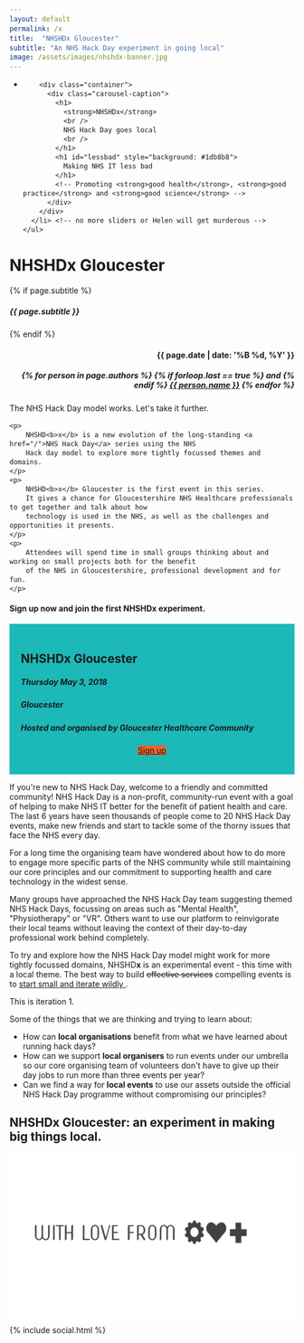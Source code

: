 ```yaml
---
layout: default
permalink: /x
title:  "NHSHDx Gloucester"
subtitle: "An NHS Hack Day experiment in going local"
image: /assets/images/nhshdx-banner.jpg
---
```

<section id="slider_wrapper" class="slider_wrapper full_page_photo">
  <div id="main_flexslider" class="flexslider">
    <ul class="slides">
      <li class="item" style="background-image: url(/assets/images/nhshdx-banner-445k.jpg)">

        <div class="container">
          <div class="carousel-caption">
            <h1>
              <strong>NHSHDx</strong>
              <br />
              NHS Hack Day goes local
              <br />
            </h1>
            <h1 id="lessbad" style="background: #1db8b8">
              Making NHS IT less bad
            </h1>
            <!-- Promoting <strong>good health</strong>, <strong>good practice</strong> and <strong>good science</strong> -->
          </div>
        </div>
      </li> <!-- no more sliders or Helen will get murderous -->
    </ul>
  </div>
</section>

<div class="hgroup centered">
	<div class="container">
		<h1>NHSHD<strong>x</strong> Gloucester</h1>
		{% if page.subtitle %}
			<h5>{{ page.subtitle }}</h5>
		{% endif %}
		<div class="pull-right" align="right">
			<h4>{{ page.date | date: '%B %d, %Y' }}</h4>
			<h5>
			{% for person in page.authors %}
				{% if forloop.last == true %}
					and
				{% endif %}
				<a href="{{ person.url }}" target="_blank">{{ person.name }}</a>
			{% endfor %}	
			</h5>
		</div>
	</div>
</div>
<div class="container">
	<p>The NHS Hack Day model works. Let's take it further.</p>

	<p>
		NHSHD<b>x</b> is a new evolution of the long-standing <a href="/">NHS Hack Day</a> series using the NHS 
		Hack day model to explore more tightly focussed themes and domains.
	</p>
	<p>
		NHSHD<b>x</b> Gloucester is the first event in this series. 
		It gives a chance for Gloucestershire NHS Healthcare professionals to get together and talk about how 
		technology is used in the NHS, as well as the challenges and opportunities it presents. 
	</p>	
	<p>
		Attendees will spend time in small groups thinking about and working on small projects both for the benefit 
		of the NHS in Gloucestershire, professional development and for fun.
	</p>

<section class="call_to_action" id="signups">
<div class="container">
  <div class="row">
      <h4>Sign up now and join the first NHSHD<b>x</b> experiment.</h4>
      <div class="col-md-6 col-md-offset-3" style="background: #1db8b8; padding: 20px">
        <h2>NHSHDx Gloucester</h2>
        <h5>
          <i class="fa fa-calendar"></i> Thursday May 3, 2018
        </h5>
        <h5>
          <i class="fa fa-map-marker"></i>Gloucester
        </h5>
        <h5>
          <i class="fa fa-user"></i>Hosted and organised by Gloucester Healthcare Community
        </h5>
        <center>
          <p>
            <a class="btn btn-info btn-lg" style="background: #ec652b; margin-top: 40px" target="_blank" href="https://nhshdxgloucester.eventbrite.co.uk/">
              Sign up
            </a>
          </p>
        </center>
      </div>
  </div> <!-- row -->
</div>   <!-- container -->
</section>

<section class="nhshdx-exp">
	
  <p>
	If you're new to NHS Hack Day, welcome to a friendly and committed community!
	NHS Hack Day is a non-profit, community-run event with a goal of helping to make NHS IT better for 
	the benefit of patient health and care. The last 6 years have seen thousands of people come to 
	20 NHS Hack Day events, make new friends and start to tackle some of the thorny issues that
	face the NHS every day.
</p>

<p>
	For a long time the organising team have wondered about how to do more to engage more specific 
	parts of the NHS community while still maintaining our core principles and our commitment to 
	supporting health and care technology in the widest sense.
</p>

<p>
	Many groups have approached the NHS Hack Day team suggesting themed NHS Hack Days, focussing on areas 
	such as "Mental Health", "Physiotherapy" or "VR". Others want to use our platform to reinvigorate 
	their local teams without leaving the context of their day-to-day professional work behind completely.
</p>
<p>
	To try and explore how the NHS Hack Day model might work for more tightly focussed domains,
	NHSHD<b>x</b> is an experimental event - this time with a local theme. The best way to build
	<span style="text-decoration: line-through;"> effective services</span> compelling events is to 
	<a href="https://web.archive.org/web/20140628221103/https://www.gov.uk/design-principles#fifth">
		start small and iterate wildly
	</a>. 
</p>
<p>
	This is iteration 1.
</p>

<p>Some of the things that we are thinking and trying to learn about:</p>

<ul class="ul-normal-size">
<li>How can <b>local organisations</b> benefit from what we have learned about running hack days?</li>

<li>How can we support <b>local organisers</b> to run events under our umbrella so our core organising team of volunteers don't have to give up their day jobs to run more than three events per year?</li>

<li>Can we find a way for <b>local events</b> to use our assets outside the official NHS Hack Day programme without compromising our principles?</li>
</ul>

<h2><strong>NHSHDx Gloucester: an experiment in making big things local.</strong></h2>

</section>

</div>

<div class="container center">
	<img src="/assets/images/nhshd/with-love.png" height="300px" />
    {% include social.html %}
</div>
